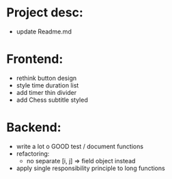 # Project desc:
- update Readme.md

# Frontend:
- rethink button design
- style time duration list
- add timer thin divider
- add Chess subtitle styled 

# Backend:
- write a lot o GOOD test / document functions
- refactoring:
    - no separate [i, j] => field object instead 
- apply single responsibility principle to long functions